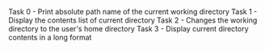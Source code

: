 Task 0 - Print absolute path name of the current working directory
Task 1 - Display the contents list of current directory
Task 2 - Changes the working directory to the user's home directory
Task 3 - Display current directory contents in a long format
